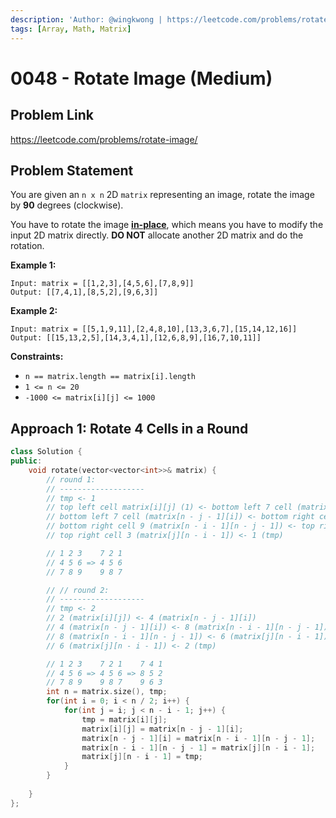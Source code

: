 ```yaml
---
description: 'Author: @wingkwong | https://leetcode.com/problems/rotate-image/'
tags: [Array, Math, Matrix]
---
```


# 0048 - Rotate Image (Medium) 

## Problem Link

https://leetcode.com/problems/rotate-image/

## Problem Statement

You are given an `n x n` 2D `matrix` representing an image, rotate the image by **90** degrees (clockwise).

You have to rotate the image [**in-place**](https://en.wikipedia.org/wiki/In-place_algorithm), which means you have to modify the input 2D matrix directly. **DO NOT** allocate another 2D matrix and do the rotation.

**Example 1:**

```
Input: matrix = [[1,2,3],[4,5,6],[7,8,9]]
Output: [[7,4,1],[8,5,2],[9,6,3]]
```

**Example 2:**

```
Input: matrix = [[5,1,9,11],[2,4,8,10],[13,3,6,7],[15,14,12,16]]
Output: [[15,13,2,5],[14,3,4,1],[12,6,8,9],[16,7,10,11]]
```

**Constraints:**

- `n == matrix.length == matrix[i].length`
- `1 <= n <= 20`
- `-1000 <= matrix[i][j] <= 1000`

## Approach 1: Rotate 4 Cells in a Round

<SolutionAuthor name="@wingkwong"/>

```cpp
class Solution {
public:
    void rotate(vector<vector<int>>& matrix) {
        // round 1: 
        // -------------------
        // tmp <- 1
        // top left cell matrix[i][j] (1) <- bottom left 7 cell (matrix[n - j - 1][i])
        // bottom left 7 cell (matrix[n - j - 1][i]) <- bottom right cell 9 (matrix[n - i - 1][n - j - 1])
        // bottom right cell 9 (matrix[n - i - 1][n - j - 1]) <- top right cell 3 (matrix[j][n - i - 1])
        // top right cell 3 (matrix[j][n - i - 1]) <- 1 (tmp)

        // 1 2 3    7 2 1
        // 4 5 6 => 4 5 6
        // 7 8 9    9 8 7

        // // round 2:
        // -------------------
        // tmp <- 2
        // 2 (matrix[i][j]) <- 4 (matrix[n - j - 1][i])
        // 4 (matrix[n - j - 1][i]) <- 8 (matrix[n - i - 1][n - j - 1])
        // 8 (matrix[n - i - 1][n - j - 1]) <- 6 (matrix[j][n - i - 1])
        // 6 (matrix[j][n - i - 1]) <- 2 (tmp)

        // 1 2 3    7 2 1    7 4 1
        // 4 5 6 => 4 5 6 => 8 5 2
        // 7 8 9    9 8 7    9 6 3
        int n = matrix.size(), tmp;
		for(int i = 0; i < n / 2; i++) {
            for(int j = i; j < n - i - 1; j++) {
				tmp = matrix[i][j];
				matrix[i][j] = matrix[n - j - 1][i];
				matrix[n - j - 1][i] = matrix[n - i - 1][n - j - 1];
				matrix[n - i - 1][n - j - 1] = matrix[j][n - i - 1];
				matrix[j][n - i - 1] = tmp;
			}
        }
			
    }
};

```